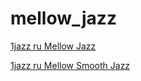 # mellow_jazz

[1jazz ru Mellow Jazz](http://radio.1jazz.ru:8190/radio)

[1jazz ru Mellow Smooth Jazz](http://radio.1jazz.ru:8050/radio)


